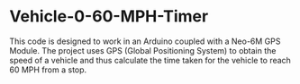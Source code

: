 # Vehicle-0-60-MPH-Timer
This code is designed to work in an Arduino coupled with a Neo-6M GPS Module. The project uses GPS (Global Positioning System) to obtain the speed of a vehicle and thus calculate the time taken for the vehicle to reach 60 MPH from a stop.
